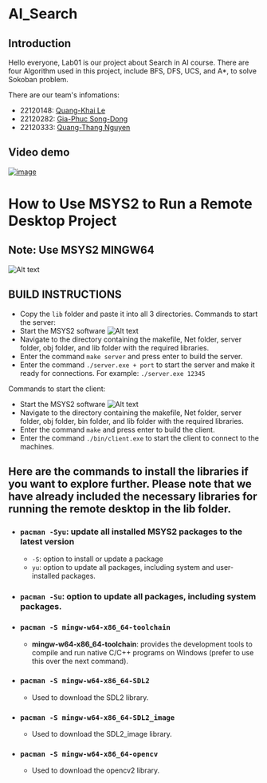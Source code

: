 # AI_Search
## Introduction
Hello everyone, Lab01 is our project about Search in AI course. There are four Algorithm used in this project, include BFS, DFS, UCS, and A*, to solve Sokoban problem.

There are our team's infomations:
- 22120148: [Quang-Khai Le](https://github.com/john0148)
- 22120282: [Gia-Phuc Song-Dong](https://github.com/fusodoya)
- 22120333: [Quang-Thang Nguyen](https://github.com/thanguyen165)
  
## Video demo
[![image](https://github.com/user-attachments/assets/1273a230-3052-45d8-be23-97e1f372bb23)
](https://www.youtube.com/watch?v=l2N1-HuA4dM)

# How to Use MSYS2 to Run a Remote Desktop Project
## Note: Use MSYS2 MINGW64
![Alt text](image-5.png)

## BUILD INSTRUCTIONS

- Copy the ```lib``` folder and paste it into all 3 directories.
Commands to start the server:
- Start the MSYS2 software
  ![Alt text](image-5.png)
- Navigate to the directory containing the makefile, Net folder, server folder, obj folder, and lib folder with the required libraries.
- Enter the command `make server` and press enter to build the server.
- Enter the command `./server.exe + port` to start the server and make it ready for connections.
  For example: `./server.exe 12345`

Commands to start the client:
- Start the MSYS2 software
  ![Alt text](image-5.png)
- Navigate to the directory containing the makefile, Net folder, server folder, obj folder, bin folder, and lib folder with the required libraries.
- Enter the command `make` and press enter to build the client.
- Enter the command `./bin/client.exe` to start the client to connect to the machines.

## Here are the commands to install the libraries if you want to explore further. Please note that we have already included the necessary libraries for running the remote desktop in the lib folder.
- ### `pacman -Syu`: update all installed MSYS2 packages to the latest version

  - `-S`: option to install or update a package
  - `yu`: option to update all packages, including system and user-installed packages.

- ### `pacman -Su`: option to update all packages, including system packages.

- ### `pacman -S mingw-w64-x86_64-toolchain`

  - **mingw-w64-x86_64-toolchain**: provides the development tools to compile and run native C/C++ programs on Windows (prefer to use this over the next command).

- ### `pacman -S mingw-w64-x86_64-SDL2`
  - Used to download the SDL2 library.

- ### `pacman -S mingw-w64-x86_64-SDL2_image`
  - Used to download the SDL2_image library.

- ### `pacman -S mingw-w64-x86_64-opencv`
  - Used to download the opencv2 library.
